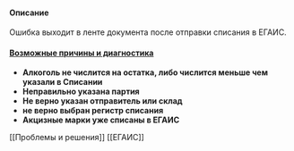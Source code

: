 #### Описание
Ошибка выходит в ленте документа после отправки списания в ЕГАИС.

#### [Возможные причины и диагностика](https://n.sbis.ru/article/6db51e5c-84ee-41f9-96ec-88dc4a52c7eb)
- **Алкоголь не числится на остатка, либо числится меньше чем указали в Списании**
- **Неправильно указана партия**
- **Не верно указан отправитель или склад**
- **не верно выбран регистр списания**
- **Акцизные марки уже списаны в ЕГАИС**


[[Проблемы и решения]]
[[ЕГАИС]]
